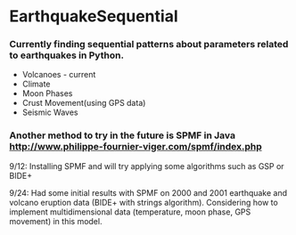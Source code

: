 # EarthquakeSequential
### Currently finding sequential patterns about parameters related to earthquakes in Python.
* Volcanoes - current
* Climate
* Moon Phases
* Crust Movement(using GPS data)
* Seismic Waves

### Another method to try in the future is SPMF in Java http://www.philippe-fournier-viger.com/spmf/index.php

9/12: Installing SPMF and will try applying some algorithms such as GSP or BIDE+  

9/24: Had some initial results with SPMF on 2000 and 2001 earthquake and volcano eruption data (BIDE+ with strings algorithm). Considering how to implement multidimensional data (temperature, moon phase, GPS movement) in this model.